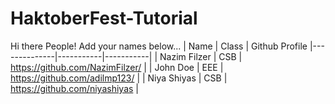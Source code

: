 # HaktoberFest-Tutorial

Hi there People! Add your names below...
| Name         | Class     | Github Profile
|--------------|-----------|-----------|
| Nazim Filzer | CSB       | https://github.com/NazimFilzer/ |
| John Doe     | EEE       | https://github.com/adilmp123/ |
| Niya Shiyas    | CSB       | https://github.com/niyashiyas |

